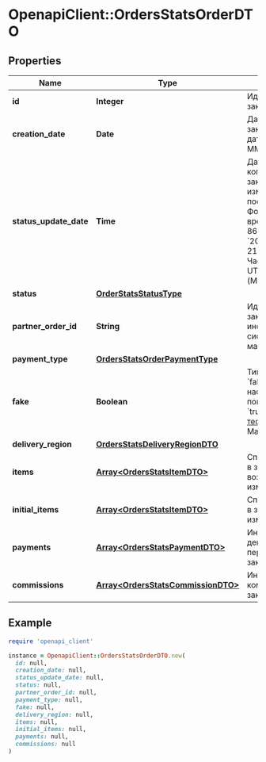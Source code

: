 # OpenapiClient::OrdersStatsOrderDTO

## Properties

| Name | Type | Description | Notes |
| ---- | ---- | ----------- | ----- |
| **id** | **Integer** | Идентификатор заказа. | [optional] |
| **creation_date** | **Date** | Дата создания заказа.  Формат даты: &#x60;ГГГГ-ММ-ДД&#x60;.  | [optional] |
| **status_update_date** | **Time** | Дата и время, когда статус заказа был изменен в последний раз.  Формат даты и времени: ISO 8601. Например, &#x60;2017-11-21T00:00:00&#x60;. Часовой пояс — UTC+03:00 (Москва).  | [optional] |
| **status** | [**OrderStatsStatusType**](OrderStatsStatusType.md) |  | [optional] |
| **partner_order_id** | **String** | Идентификатор заказа в информационной системе магазина. | [optional] |
| **payment_type** | [**OrdersStatsOrderPaymentType**](OrdersStatsOrderPaymentType.md) |  | [optional] |
| **fake** | **Boolean** | Тип заказа:  * &#x60;false&#x60; — настоящий заказ покупателя.  * &#x60;true&#x60; — [тестовый](../../pushapi/concepts/sandbox.md) заказ Маркета.  | [optional] |
| **delivery_region** | [**OrdersStatsDeliveryRegionDTO**](OrdersStatsDeliveryRegionDTO.md) |  | [optional] |
| **items** | [**Array&lt;OrdersStatsItemDTO&gt;**](OrdersStatsItemDTO.md) | Список товаров в заказе после возможных изменений. |  |
| **initial_items** | [**Array&lt;OrdersStatsItemDTO&gt;**](OrdersStatsItemDTO.md) | Список товаров в заказе до изменений. | [optional] |
| **payments** | [**Array&lt;OrdersStatsPaymentDTO&gt;**](OrdersStatsPaymentDTO.md) | Информация о денежных переводах по заказу. |  |
| **commissions** | [**Array&lt;OrdersStatsCommissionDTO&gt;**](OrdersStatsCommissionDTO.md) | Информация о комиссиях за заказ. |  |

## Example

```ruby
require 'openapi_client'

instance = OpenapiClient::OrdersStatsOrderDTO.new(
  id: null,
  creation_date: null,
  status_update_date: null,
  status: null,
  partner_order_id: null,
  payment_type: null,
  fake: null,
  delivery_region: null,
  items: null,
  initial_items: null,
  payments: null,
  commissions: null
)
```

